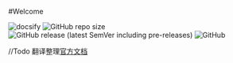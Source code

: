 #Welcome

![docsify](https://img.shields.io/badge/maintained%20with-docsify-cc00ff.svg)
![GitHub repo size](https://img.shields.io/github/repo-size/longshilin/wiki-BehaviorDesigner)
![GitHub release (latest SemVer including pre-releases)](https://img.shields.io/github/v/release/longshilin/wiki-BehaviorDesigner?include_prereleases)
![GitHub](https://img.shields.io/github/license/longshilin/wiki-BehaviorDesigner)

//Todo 翻译整理[官方文档](https://longshilin.com/files/BehaviorDesignerDocumentation.pdf)

<!--stackedit_data:
eyJoaXN0b3J5IjpbLTUwNDA4MjU4MF19
-->